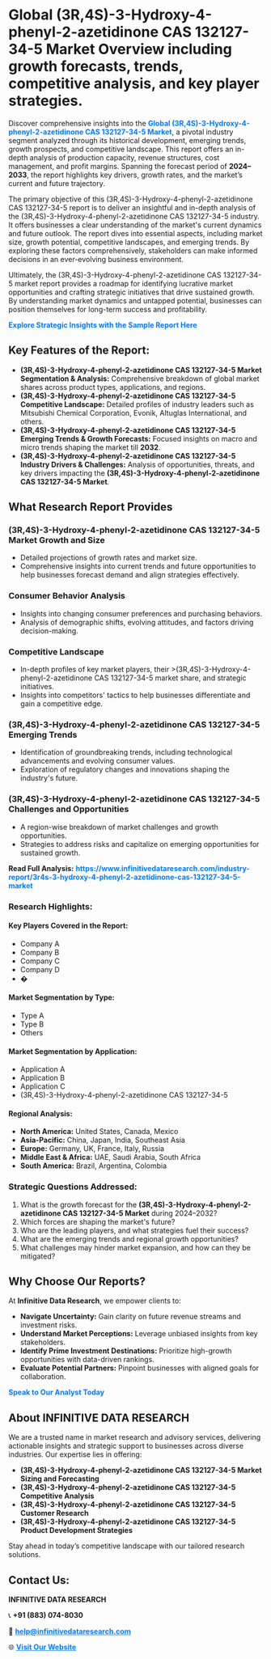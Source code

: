 <h1>Global (3R,4S)-3-Hydroxy-4-phenyl-2-azetidinone CAS 132127-34-5 Market Overview including growth forecasts, trends, competitive analysis, and key player strategies.</h1>
<p>
Discover comprehensive insights into the 
<a href="https://www.infinitivedataresearch.com/industry-report/3r4s-3-hydroxy-4-phenyl-2-azetidinone-cas-132127-34-5-market" rel="dofollow" style="color: #007BFF; text-decoration: none;"><strong>Global (3R,4S)-3-Hydroxy-4-phenyl-2-azetidinone CAS 132127-34-5 Market</strong></a>, a pivotal industry segment analyzed through its historical development, emerging trends, growth prospects, and competitive landscape. This report offers an in-depth analysis of production capacity, revenue structures, cost management, and profit margins. Spanning the forecast period of <strong>2024–2033</strong>, the report highlights key drivers, growth rates, and the market’s current and future trajectory.
</p>
<p>
The primary objective of this (3R,4S)-3-Hydroxy-4-phenyl-2-azetidinone CAS 132127-34-5 report is to deliver an insightful and in-depth analysis of the (3R,4S)-3-Hydroxy-4-phenyl-2-azetidinone CAS 132127-34-5 industry. It offers businesses a clear understanding of the market's current dynamics and future outlook. The report dives into essential aspects, including market size, growth potential, competitive landscapes, and emerging trends. By exploring these factors comprehensively, stakeholders can make informed decisions in an ever-evolving business environment.
</p>
<p>
Ultimately, the (3R,4S)-3-Hydroxy-4-phenyl-2-azetidinone CAS 132127-34-5 market report provides a roadmap for identifying lucrative market opportunities and crafting strategic initiatives that drive sustained growth. By understanding market dynamics and untapped potential, businesses can position themselves for long-term success and profitability.
</p>
<p>
<a href="https://www.infinitivedataresearch.com/request-sample/reportId=110120" style="color: #007BFF; text-decoration: none;"><strong>Explore Strategic Insights with the Sample Report Here</strong></a>
</p>

<h2>Key Features of the Report:</h2>
<ul>
<li><strong>(3R,4S)-3-Hydroxy-4-phenyl-2-azetidinone CAS 132127-34-5 Market Segmentation & Analysis:</strong> Comprehensive breakdown of global market shares across product types, applications, and regions.</li>
<li><strong>(3R,4S)-3-Hydroxy-4-phenyl-2-azetidinone CAS 132127-34-5 Competitive Landscape:</strong> Detailed profiles of industry leaders such as Mitsubishi Chemical Corporation, Evonik, Altuglas International, and others.</li>
<li><strong>(3R,4S)-3-Hydroxy-4-phenyl-2-azetidinone CAS 132127-34-5 Emerging Trends & Growth Forecasts:</strong> Focused insights on macro and micro trends shaping the market till <strong>2032</strong>.</li>
<li><strong>(3R,4S)-3-Hydroxy-4-phenyl-2-azetidinone CAS 132127-34-5 Industry Drivers & Challenges:</strong> Analysis of opportunities, threats, and key drivers impacting the <strong>(3R,4S)-3-Hydroxy-4-phenyl-2-azetidinone CAS 132127-34-5 Market</strong>.</li>
</ul>

<h2>What Research Report Provides</h2>
<h3>(3R,4S)-3-Hydroxy-4-phenyl-2-azetidinone CAS 132127-34-5 Market Growth and Size</h3>
<ul>
<li>Detailed projections of growth rates and market size.</li>
<li>Comprehensive insights into current trends and future opportunities to help businesses forecast demand and align strategies effectively.</li>
</ul>

<h3>Consumer Behavior Analysis</h3>
<ul>
<li>Insights into changing consumer preferences and purchasing behaviors.</li>
<li>Analysis of demographic shifts, evolving attitudes, and factors driving decision-making.</li>
</ul>

<h3>Competitive Landscape</h3>
<ul>
<li>In-depth profiles of key market players, their >(3R,4S)-3-Hydroxy-4-phenyl-2-azetidinone CAS 132127-34-5 market share, and strategic initiatives.</li>
<li>Insights into competitors' tactics to help businesses differentiate and gain a competitive edge.</li>
</ul>

<h3>(3R,4S)-3-Hydroxy-4-phenyl-2-azetidinone CAS 132127-34-5 Emerging Trends</h3>
<ul>
<li>Identification of groundbreaking trends, including technological advancements and evolving consumer values.</li>
<li>Exploration of regulatory changes and innovations shaping the industry's future.</li>
</ul>

<h3>(3R,4S)-3-Hydroxy-4-phenyl-2-azetidinone CAS 132127-34-5 Challenges and Opportunities</h3>
<ul>
<li>A region-wise breakdown of market challenges and growth opportunities.</li>
<li>Strategies to address risks and capitalize on emerging opportunities for sustained growth.</li>
</ul>
<p><strong>Read Full Analysis:</strong> <a href="https://www.infinitivedataresearch.com/industry-report/3r4s-3-hydroxy-4-phenyl-2-azetidinone-cas-132127-34-5-market" rel="dofollow" style="color: #007BFF; text-decoration: none;"><strong>https://www.infinitivedataresearch.com/industry-report/3r4s-3-hydroxy-4-phenyl-2-azetidinone-cas-132127-34-5-market</strong></a></p>
<h3>Research Highlights:</h3>
<h4>Key Players Covered in the Report:</h4>
<ul><li>Company A</li><li>Company B</li><li>Company C</li><li>Company D</li><li>�</li></ul>
<h4>Market Segmentation by Type:</h4>
<ul><li>Type A</li><li>Type B</li><li>Others</li></ul>
<h4>Market Segmentation by Application:</h4>
<ul><li>Application A</li><li>Application B</li><li>Application C</li><li>(3R,4S)-3-Hydroxy-4-phenyl-2-azetidinone CAS 132127-34-5</li></ul>

<h4>Regional Analysis:</h4>
<ul>
<li><strong>North America:</strong> United States, Canada, Mexico</li>
<li><strong>Asia-Pacific:</strong> China, Japan, India, Southeast Asia</li>
<li><strong>Europe:</strong> Germany, UK, France, Italy, Russia</li>
<li><strong>Middle East & Africa:</strong> UAE, Saudi Arabia, South Africa</li>
<li><strong>South America:</strong> Brazil, Argentina, Colombia</li>
</ul>

<h3>Strategic Questions Addressed:</h3>
<ol>
<li>What is the growth forecast for the <strong>(3R,4S)-3-Hydroxy-4-phenyl-2-azetidinone CAS 132127-34-5 Market</strong> during 2024–2032?</li>
<li>Which forces are shaping the market's future?</li>
<li>Who are the leading players, and what strategies fuel their success?</li>
<li>What are the emerging trends and regional growth opportunities?</li>
<li>What challenges may hinder market expansion, and how can they be mitigated?</li>
</ol>

<h2>Why Choose Our Reports?</h2>
<p>At <strong>Infinitive Data Research</strong>, we empower clients to:</p>
<ul>
<li><strong>Navigate Uncertainty:</strong> Gain clarity on future revenue streams and investment risks.</li>
<li><strong>Understand Market Perceptions:</strong> Leverage unbiased insights from key stakeholders.</li>
<li><strong>Identify Prime Investment Destinations:</strong> Prioritize high-growth opportunities with data-driven rankings.</li>
<li><strong>Evaluate Potential Partners:</strong> Pinpoint businesses with aligned goals for collaboration.</li>
</ul>
<p><a href="https://www.infinitivedataresearch.com/industry-report/3r4s-3-hydroxy-4-phenyl-2-azetidinone-cas-132127-34-5-market" rel="dofollow" style="color: #007BFF; text-decoration: none;"><strong>Speak to Our Analyst Today</strong></a></p>

<h2>About INFINITIVE DATA RESEARCH</h2>
<p>We are a trusted name in market research and advisory services, delivering actionable insights and strategic support to businesses across diverse industries. Our expertise lies in offering:</p>
<ul>
<li><strong>(3R,4S)-3-Hydroxy-4-phenyl-2-azetidinone CAS 132127-34-5 Market Sizing and Forecasting</strong></li>
<li><strong>(3R,4S)-3-Hydroxy-4-phenyl-2-azetidinone CAS 132127-34-5 Competitive Analysis</strong></li>
<li><strong>(3R,4S)-3-Hydroxy-4-phenyl-2-azetidinone CAS 132127-34-5 Customer Research</strong></li>
<li><strong>(3R,4S)-3-Hydroxy-4-phenyl-2-azetidinone CAS 132127-34-5 Product Development Strategies</strong></li>
</ul>
<p>Stay ahead in today’s competitive landscape with our tailored research solutions.</p>

<h2>Contact Us:</h2>
<p><strong>INFINITIVE DATA RESEARCH</strong></p>
<p>📞 <strong>+91 (883) 074-8030</strong></p>
<p>📧 <strong><a href="mailto:help@infinitivedataresearch.com" style="color: #007BFF;">help@infinitivedataresearch.com</a></strong></p>
<p>🌐 <strong><a href="https://www.infinitivedataresearch.com" rel="dofollow" style="color: #007BFF;">Visit Our Website</a></strong></p>